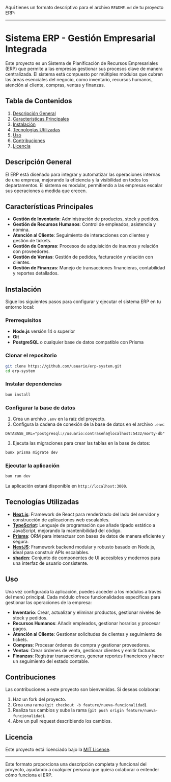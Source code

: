 Aquí tienes un formato descriptivo para el archivo `README.md` de tu proyecto ERP:

---

# Sistema ERP - Gestión Empresarial Integrada

Este proyecto es un Sistema de Planificación de Recursos Empresariales (ERP) que permite a las empresas gestionar sus procesos clave de manera centralizada. El sistema está compuesto por múltiples módulos que cubren las áreas esenciales del negocio, como inventario, recursos humanos, atención al cliente, compras, ventas y finanzas.

## Tabla de Contenidos

1. [Descripción General](#descripción-general)
2. [Características Principales](#características-principales)
3. [Instalación](#instalación)
4. [Tecnologías Utilizadas](#tecnologías-utilizadas)
5. [Uso](#uso)
6. [Contribuciones](#contribuciones)
7. [Licencia](#licencia)

## Descripción General

El ERP está diseñado para integrar y automatizar las operaciones internas de una empresa, mejorando la eficiencia y la visibilidad en todos los departamentos. El sistema es modular, permitiendo a las empresas escalar sus operaciones a medida que crecen.

## Características Principales

- **Gestión de Inventario**: Administración de productos, stock y pedidos.
- **Gestión de Recursos Humanos**: Control de empleados, asistencia y nómina.
- **Atención al Cliente**: Seguimiento de interacciones con clientes y gestión de tickets.
- **Gestión de Compras**: Procesos de adquisición de insumos y relación con proveedores.
- **Gestión de Ventas**: Gestión de pedidos, facturación y relación con clientes.
- **Gestión de Finanzas**: Manejo de transacciones financieras, contabilidad y reportes detallados.

## Instalación

Sigue los siguientes pasos para configurar y ejecutar el sistema ERP en tu entorno local:

### Prerrequisitos

- **Node.js** versión 14 o superior
- **Git**
- **PostgreSQL** o cualquier base de datos compatible con Prisma

### Clonar el repositorio

```bash
git clone https://github.com/usuario/erp-system.git
cd erp-system
```

### Instalar dependencias

```bash
bun install
```

### Configurar la base de datos

1. Crea un archivo `.env` en la raíz del proyecto.
2. Configura la cadena de conexión de la base de datos en el archivo `.env`:

```env
DATABASE_URL="postgresql://usuario:contraseña@localhost:5432/morty-db"
```

3. Ejecuta las migraciones para crear las tablas en la base de datos:

```bash
bunx prisma migrate dev
```

### Ejecutar la aplicación

```bash
bun run dev
```

La aplicación estará disponible en `http://localhost:3000`.

## Tecnologías Utilizadas

- **[Next.js](https://nextjs.org/)**: Framework de React para renderizado del lado del servidor y construcción de aplicaciones web escalables.
- **[TypeScript](https://www.typescriptlang.org/)**: Lenguaje de programación que añade tipado estático a JavaScript, mejorando la mantenibilidad del código.
- **[Prisma](https://www.prisma.io/)**: ORM para interactuar con bases de datos de manera eficiente y segura.
- **[NestJS](https://nestjs.com/)**: Framework backend modular y robusto basado en Node.js, ideal para construir APIs escalables.
- **[shadcn](https://shadcn.dev/)**: Conjunto de componentes de UI accesibles y modernos para una interfaz de usuario consistente.

## Uso

Una vez configurada la aplicación, puedes acceder a los módulos a través del menú principal. Cada módulo ofrece funcionalidades específicas para gestionar las operaciones de la empresa:

- **Inventario**: Crear, actualizar y eliminar productos, gestionar niveles de stock y pedidos.
- **Recursos Humanos**: Añadir empleados, gestionar horarios y procesar pagos.
- **Atención al Cliente**: Gestionar solicitudes de clientes y seguimiento de tickets.
- **Compras**: Procesar órdenes de compra y gestionar proveedores.
- **Ventas**: Crear órdenes de venta, gestionar clientes y emitir facturas.
- **Finanzas**: Registrar transacciones, generar reportes financieros y hacer un seguimiento del estado contable.

## Contribuciones

Las contribuciones a este proyecto son bienvenidas. Si deseas colaborar:

1. Haz un fork del proyecto.
2. Crea una rama (`git checkout -b feature/nueva-funcionalidad`).
3. Realiza tus cambios y sube la rama (`git push origin feature/nueva-funcionalidad`).
4. Abre un pull request describiendo los cambios.

## Licencia

Este proyecto está licenciado bajo la [MIT License](LICENSE).

---

Este formato proporciona una descripción completa y funcional del proyecto, ayudando a cualquier persona que quiera colaborar o entender cómo funciona el ERP.
